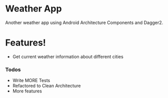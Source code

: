 # Weather App



Another weather app using Android Architecture Components and Dagger2.

#  Features!
  - Get current weather information about different cities


### Todos
 - Write MORE Tests
 - Refactored to Clean Architecture
 - More features
 